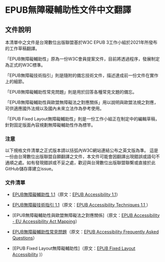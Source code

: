 # EPUB無障礙輔助性文件中文翻譯

## 文件說明

本清單中之文件是台灣數位出版聯盟基於W3C EPUB 3工作小組於2021年所發布的工作草稿翻譯。

「EPUB無障礙輔助性」原為一份W3C會員提案文件，目前將透過程序，發展制定為正式的W3C標準。

「EPUB無障礙技術指引」則是隨附的備忘技術文件，描述達成前一份文件在實作上的細節。

「EPUB無障礙輔助性常見問題」則是用於回答各種常見文題的備忘。

「EPUB無障礙輔助性與歐盟無障礙法之對應關係」用以說明與歐盟法規之對應，可供適應國外法規以及國內未來立法作為參考使用。

「EPUB Fixed Layout無障礙輔助性」則是一份工作小組正在制定中的編輯草稿，針對固定版面內容規劃無障礙輔助性作為標竿。

### 注意

以下規格文件清單之正式版本請以括弧內W3C網站連結公布之英文版為準。
這是一份由台灣數位出版聯盟自願翻譯之文件，本文件可能會因翻譯出現錯誤或語句不通順之處。如有發現錯誤或不妥之處，歡迎與台灣數位出版聯盟聯繫或直接於此GitHub儲存庫建立issue。

### 文件清單

- [EPUB無障礙輔助性 1.1](https://bobbytung.github.io/EPUB-A11y-1.1-TC/epub-a11y-11.html)（原文：[EPUB Accessibility 1.1](https://www.w3.org/TR/epub-a11y-11/)）

- [EPUB無障礙技術指引 1.1](https://bobbytung.github.io/EPUB-A11y-1.1-TC/epub-a11y-tech-11.html)（原文：[EPUB Accessibility Techniques 1.1
](https://www.w3.org/TR/epub-a11y-tech-11/)）

- [EPUB無障礙輔助性與歐盟無障礙法之對應關係]（原文：[EPUB Accessibility - EU Accessibility Act Mapping](https://www.w3.org/TR/epub-a11y-eaa-mapping/)）

- [EPUB無障礙輔助性常見問題](https://bobbytung.github.io/EPUB-A11y-1.1-TC/a11y-faq.html)（原文：[EPUB Accessibility Frequently Asked Questions](https://w3c.github.io/epub-specs/docs/a11y-faq/)）

- [EPUB Fixed Layout無障礙輔助性]（原文：[EPUB Fixed Layout Accessibility](https://w3c.github.io/epub-specs/epub33/fxl-a11y/)
)）

